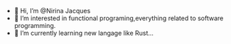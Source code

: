 - 👋 Hi, I’m @Nirina Jacques
- 👀 I’m interested in functional programing,everything related to software programming.
- 🌱 I’m currently learning new langage like Rust...

<!---
antonio-nirina/antonio-nirina is a ✨ special ✨ repository because its `README.md` (this file) appears on your GitHub profile.
You can click the Preview link to take a look at your changes.
--->
